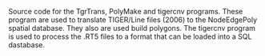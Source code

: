 Source code for the TgrTrans, PolyMake and tigercnv programs.  These program are used to translate TIGER/Line files (2006) to the NodeEdgePoly spatial database.  They also are used build polygons.  The tigercnv program is used to process the .RT5 files to a format that can be loaded into a SQL dastabase.
